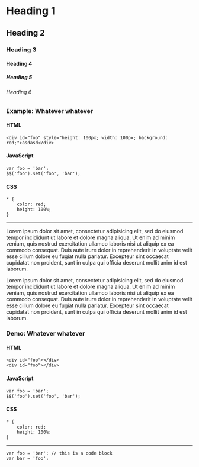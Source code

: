 Heading 1
=========

Heading 2
---------

### Heading 3

#### Heading 4

##### Heading 5

###### Heading 6


### Example: Whatever whatever

#### HTML

	<div id="foo" style="height: 100px; width: 100px; background: red;">asdasd</div>
	
#### JavaScript
	
	var foo = 'bar';
	$$('foo').set('foo', 'bar');
	
#### CSS

	* {
		color: red;
		height: 100%;
	}

-------------------------

Lorem ipsum dolor sit amet, consectetur adipisicing elit, sed do eiusmod tempor incididunt ut labore et dolore magna aliqua. Ut enim ad minim veniam, quis nostrud exercitation ullamco laboris nisi ut aliquip ex ea commodo consequat. Duis aute irure dolor in reprehenderit in voluptate velit esse cillum dolore eu fugiat nulla pariatur. Excepteur sint occaecat cupidatat non proident, sunt in culpa qui officia deserunt mollit anim id est laborum.

Lorem ipsum dolor sit amet, consectetur adipisicing elit, sed do eiusmod tempor incididunt ut labore et dolore magna aliqua. Ut enim ad minim veniam, quis nostrud exercitation ullamco laboris nisi ut aliquip ex ea commodo consequat. Duis aute irure dolor in reprehenderit in voluptate velit esse cillum dolore eu fugiat nulla pariatur. Excepteur sint occaecat cupidatat non proident, sunt in culpa qui officia deserunt mollit anim id est laborum.


### Demo: Whatever whatever

#### HTML

	<div id="foo"></div>
	<div id="foo"></div>


#### JavaScript

	var foo = 'bar';
	$$('foo').set('foo', 'bar');


#### CSS

	* {
		color: red;
		height: 100%;
	}
	
-------------------------

	var foo = 'bar'; // this is a code block
	var bar = 'foo';